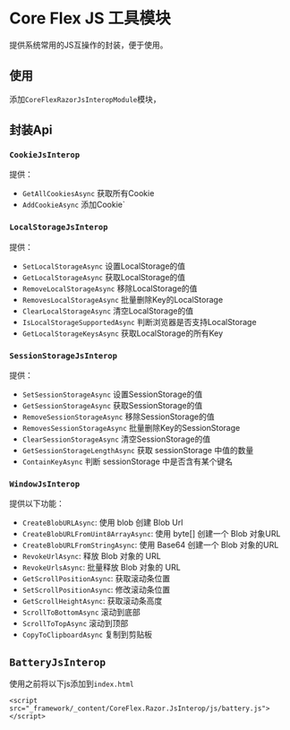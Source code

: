# Core Flex JS 工具模块

提供系统常用的JS互操作的封装，便于使用。

## 使用

添加`CoreFlexRazorJsInteropModule`模块，
## 封装Api

### `CookieJsInterop`

提供：

- `GetAllCookiesAsync` 获取所有Cookie
- `AddCookieAsync` 添加Cookie`

### `LocalStorageJsInterop`

提供：

- `SetLocalStorageAsync` 设置LocalStorage的值
- `GetLocalStorageAsync` 获取LocalStorage的值
- `RemoveLocalStorageAsync` 移除LocalStorage的值
- `RemovesLocalStorageAsync` 批量删除Key的LocalStorage
- `ClearLocalStorageAsync` 清空LocalStorage的值
- `IsLocalStorageSupportedAsync` 判断浏览器是否支持LocalStorage
- `GetLocalStorageKeysAsync` 获取LocalStorage的所有Key

### `SessionStorageJsInterop`

提供：

- `SetSessionStorageAsync` 设置SessionStorage的值
- `GetSessionStorageAsync` 获取SessionStorage的值
- `RemoveSessionStorageAsync` 移除SessionStorage的值
- `RemovesSessionStorageAsync` 批量删除Key的SessionStorage
- `ClearSessionStorageAsync` 清空SessionStorage的值
- `GetSessionStorageLengthAsync` 获取 sessionStorage 中值的数量
- `ContainKeyAsync` 判断 sessionStorage 中是否含有某个键名

### `WindowJsInterop`

提供以下功能：

- `CreateBlobURLAsync`: 使用 blob 创建 Blob Url
- `CreateBlobURLFromUint8ArrayAsync`: 使用 byte[] 创建一个 Blob 对象URL
- `CreateBlobURLFromStringAsync`: 使用 Base64 创建一个 Blob 对象的URL
- `RevokeUrlAsync`: 释放 Blob 对象的 URL
- `RevokeUrlsAsync`: 批量释放 Blob 对象的 URL
- `GetScrollPositionAsync`: 获取滚动条位置
- `SetScrollPositionAsync`: 修改滚动条位置
- `GetScrollHeightAsync`: 获取滚动条高度
- `ScrollToBottomAsync` 滚动到底部
- `ScrollToTopAsync` 滚动到顶部
- `CopyToClipboardAsync` 复制到剪贴板

## `BatteryJsInterop`
	
使用之前将以下js添加到`index.html`
```
<script src="_framework/_content/CoreFlex.Razor.JsInterop/js/battery.js"></script>
```
